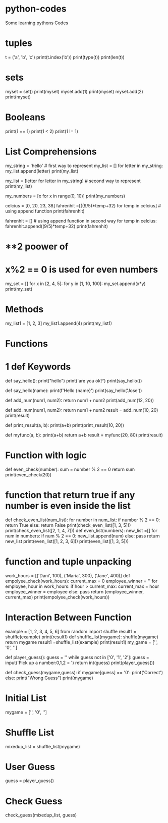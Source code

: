 # python-codes
Some learning pythons Codes
# tuples
t = ('a', 'b', 'c')
print(t.index('b'))
print(type(t))
print(len(t))
# sets
myset = set()
print(myset)
myset.add(1)
print(myset)
myset.add(2)
print(myset)
# Booleans
print(1 == 1)
print(1 < 2)
print(1 != 1)
# List Comprehensions

my_string = 'hello' # first way to represent
my_list = []
for letter in my_string:
    my_list.append(letter)
print(my_list)

my_list = [letter for letter in my_string] # second way to represent
print(my_list)

my_numbers = [x for x in range(0, 10)]
print(my_numbers)

celcius = [0, 20, 23, 38]
fahrenhit =[((9/5)*temp+32) for temp in celcius] # using append function
print(fahrenhit)

fahrenhit = []  # using append function in second way
for temp in celcius:
    fahrenhit.append((9/5)*temp+32)
print(fahrenhit)
# **2 poower of
# x%2 == 0 is used for even numbers

my_set = []
for x in [2, 4, 5]:
    for y in [1, 10, 100]:
        my_set.append(x*y)
print(my_set)
# Methods
my_list1 = [1, 2, 3]
my_list1.append(4)
print(my_list1)
# Functions
# 1 def Keywords
def say_hello():
    print("hello")
    print('are you ok?')
print(say_hello())

def say_hello(name):
    print(f'Hello {name}')
print(say_hello('Jose'))

def add_num(num1, num2):
    return num1 + num2
print(add_num(12, 20))

def add_num(num1, num2):
    return num1 + num2
result = add_num(10, 20)
print(result)

def print_result(a, b):
    print(a+b)
print(print_result(10, 20))

def myfunc(a, b):
    print(a+b)
    return a+b
result = myfunc(20, 80)
print(result)

# Function with logic
def even_check(number):
    sum = number % 2 == 0
    return sum
print(even_check(20))

# function that return true if any number is even inside the list
def check_even_list(num_list):
    for number in num_list:
        if number % 2 == 0:
            return True
        else:
            return False
print(check_even_list([1, 3, 5]))
print(check_even_list([2, 1, 4, 7]))
def even_list(numbers):
    new_list =[]
    for num in numbers:
        if num % 2 == 0:
            new_list.append(num)
    else:
        pass
    return new_list
print(even_list([1, 2, 3, 6]))
print(even_list([1, 3, 5]))

# function and tuple unpacking
work_hours = [('Dani', 100), ('Maria', 300), ('Jane', 400)]
def empolyee_check(work_hours):
    current_max = 0
    employee_winner = ''
    for employee, hour in work_hours:
        if hour > current_max:
            current_max = hour
            employee_winner = employee
        else:
            pass
    return (employee_winner, current_max)
print(empolyee_check(work_hours))

# Interaction Between Function
example = [1, 2, 3, 4, 5, 6]
from random import shuffle
result1 = shuffle(example)
print(result1)
def shuffle_list(mygame):
    shuffle(mygame)
    return mygame
result1 =shuffle_list(example)
print(result1)
my_game = ['', '0', '']

def player_guess():
    guess = ''
    while guess not in ['0', '1', '2']:
        guess = input('Pick up a number:0,1,2 = ')
    return int(guess)
print(player_guess())

def check_guess(mygame,guess):
    if mygame[guess] == '0':
        print('Correct')
    else:
        print("Wrong Guess")
        print(mygame)
# Initial List
mygame = ['', '0', '']
# Shuffle List
mixedup_list = shuffle_list(mygame)
# User Guess
guess = player_guess()
# Check Guess
check_guess(mixedup_list, guess)
